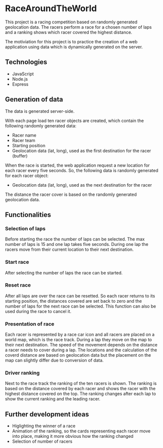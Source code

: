 # RaceAroundTheWorld
This project is a racing competition based on randomly generated geolocation data. The racers perform a race for a chosen number of laps and a ranking shows which racer covered the highest distance.

The motiviation for this project is to practice the creation of a web application using data which is dynamically generated on the server. 

## Technologies
* JavaScript
* Node.js
* Express

## Generation of data
The data is generated server-side. 

With each page load ten racer objects are created, which contain the following randomly generated data:
* Racer name
* Racer team
* Starting position
* Geolocation data (lat, long), used as the first destination for the racer (buffer)

When the race is started, the web application request a new location for each racer every five seconds. So, the following data is randomly generated for each racer object:
* Geolocation data (lat, long), used as the next destination for the racer

The distance the racer cover is based on the randomly generated geolocation data.  

## Functionalities
### Selection of laps
Before starting the race the number of laps can be selected. The max number of laps is 15 and one lap takes five seconds. During one lap the racers move from their current location to their next destination.
### Start race
After selecting the number of laps the race can be started.
### Reset race
After all laps are over the race can be resetted. So each racer returns to its starting position, the distances covered are set back to zero and the number of laps for the next race can be selected. This function can also be used during the race to cancel it.
### Presentation of race
Each racer is represented by a race car icon and all racers are placed on a world map, which is the race track. During a lap they move on the map to their next destination. The speed of the movement depends on the distance a racer needs to cover during a lap. The locations and the calculation of the coverd distance are based on geolocation data but the placement on the map can slightly differ due to conversion of data.
### Driver ranking
Next to the race track the ranking of the ten racers is shown. The ranking is based on the distance covered by each racer and shows the racer with the highest distance covered on the top. The ranking changes after each lap to show the current ranking and the leading racer.

## Further development ideas
* Higlighting the winner of a race
* Animation of the ranking, so the cards representing each racer move into place, making it more obvious how the ranking changed
* Selection of number of racers
